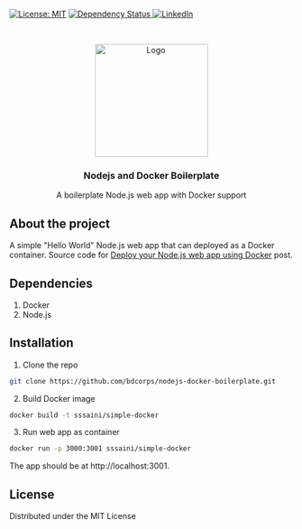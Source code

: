 [![License: MIT](https://img.shields.io/badge/License-MIT-green.svg)](https://opensource.org/licenses/MIT)
  <a href="https://david-dm.org/react-boilerplate/react-boilerplate">
    <img src="https://david-dm.org/bdcorps/nodejs-docker-boilerplate.svg" alt="Dependency Status" />
  </a>
[![LinkedIn][linkedin-shield]][linkedin-url]
<!-- PROJECT LOGO -->
<br />
<p align="center">
  <a href="https://github.com/bdcorps/nodejs-docker-boilerplate">
    <img src="https://dummyimage.com/200x200/e1ff00/000000.png&text=Nodejs+x+Docker" alt="Logo" width="200" height="200">
  </a>

  <h3 align="center">Nodejs and Docker Boilerplate</h3>

  <p align="center">   
A boilerplate Node.js web app with Docker support
    <br />
  </p>
</p>

## About the project
A simple "Hello World" Node.js web app that can deployed as a Docker container. Source code for [Deploy your Node.js web app using Docker](http://sukhpalsaini.io/deploy-your-node-js-web-app-using-docker/) post.

## Dependencies
1. Docker
2. Node.js

## Installation
 
1. Clone the repo
```sh
git clone https://github.com/bdcorps/nodejs-docker-boilerplate.git
```
2. Build Docker image
```sh
docker build -t sssaini/simple-docker
```
3. Run web app as container
```sh
docker run -p 3000:3001 sssaini/simple-docker
```
The app should be at http://localhost:3001.

<!-- LICENSE -->
## License

Distributed under the MIT License

[linkedin-shield]: https://img.shields.io/badge/-LinkedIn-black.svg?style=flat-square&logo=linkedin&colorB=555
[linkedin-url]: https://www.linkedin.com/in/sukhpal-saini/
